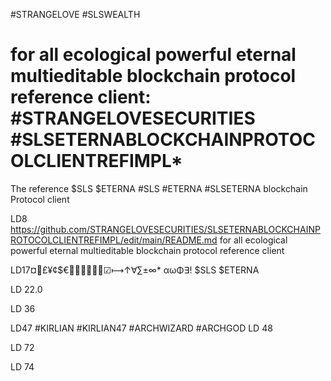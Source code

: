 #STRANGELOVE
#SLSWEALTH
# for all ecological powerful eternal multieditable blockchain protocol reference client: #STRANGELOVESECURITIES #SLSETERNABLOCKCHAINPROTOCOLCLIENTREFIMPL*

The reference $SLS $ETERNA #SLS #ETERNA #SLSETERNA blockchain Protocol client


LD8 https://github.com/STRANGELOVESECURITIES/SLSETERNABLOCKCHAINPROTOCOLCLIENTREFIMPL/edit/main/README.md for all ecological powerful eternal multieditable blockchain protocol reference client








LD17¤🌌£¥¢$€🚀💎🤩💚🍀💎☑⟼↑∀∑±∞* αωΦ∃! $SLS $ETERNA




LD 22.0













LD 36










LD47 #KIRLIAN #KIRLIAN47 #ARCHWIZARD #ARCHGOD
LD 48























LD 72

LD 74
